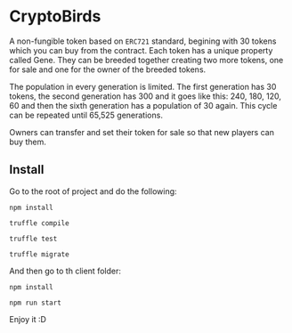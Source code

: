 CryptoBirds
===========

A non-fungible token based on `ERC721` standard, begining with 30 tokens which you can buy from the contract. Each token has a unique property called Gene. They can be breeded together creating two more tokens, one for sale and one for the owner of the breeded tokens.

The population in every generation is limited. The first generation has 30 tokens, the second generation has 300 and it goes like this: 240, 180, 120, 60 and then the sixth generation has a population of 30 again. This cycle can be repeated until 65,525 generations.

Owners can transfer and set their token for sale so that new players can buy them.

Install
------

Go to the root of project and do the following:

`npm install` 

`truffle compile`

`truffle test`

`truffle migrate`

And then go to th client folder:

`npm install`

`npm run start`

Enjoy it :D



